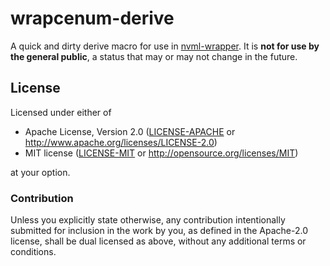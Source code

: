 # wrapcenum-derive

A quick and dirty derive macro for use in [nvml-wrapper](https://github.com/Cldfire/nvml-wrapper).
It is **not for use by the general public**, a status that may or may not change
in the future.

## License

Licensed under either of

* Apache License, Version 2.0
   ([LICENSE-APACHE](LICENSE-APACHE) or http://www.apache.org/licenses/LICENSE-2.0)
* MIT license
   ([LICENSE-MIT](LICENSE-MIT) or http://opensource.org/licenses/MIT)

at your option.

### Contribution

Unless you explicitly state otherwise, any contribution intentionally submitted
for inclusion in the work by you, as defined in the Apache-2.0 license, shall be
dual licensed as above, without any additional terms or conditions.